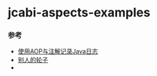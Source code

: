 # jcabi-aspects-examples

### 参考

* [使用AOP与注解记录Java日志](http://www.importnew.com/13367.html)
* [别人的轮子](http://aspects.jcabi.com/index.html)
* []()
